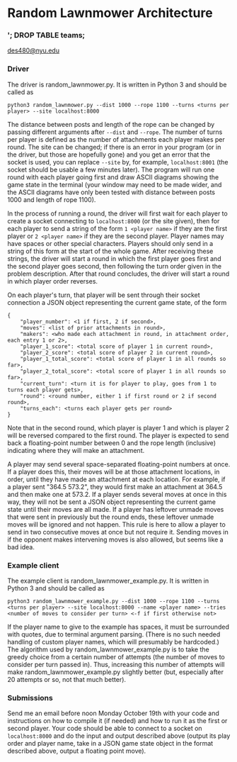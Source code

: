 # Random Lawnmower Architecture
### '; DROP TABLE teams;

des480@nyu.edu

### Driver

The driver is random_lawnmower.py. It is written in Python 3 and should be called as
```
python3 random_lawnmower.py --dist 1000 --rope 1100 --turns <turns per player> --site localhost:8000
```
The distance between posts and length of the rope can be changed by passing different arguments after `--dist` and `--rope`. The number of turns per player is defined as the number of attachments each player makes per round. The site can be changed; if there is an error in your program (or in the driver, but those are hopefully gone) and you get an error that the socket is used, you can replace `--site` by, for example, `localhost:8001` (the socket should be usable a few minutes later). The program will run one round with each player going first and draw ASCII diagrams showing the game state in the terminal (your window may need to be made wider, and the ASCII diagrams have only been tested with distance between posts 1000 and length of rope 1100).

In the process of running a round, the driver will first wait for each player to create a socket connecting to `localhost:8000` (or the site given), then for each player to send a string of the form `1 <player name>` if they are the first player or `2 <player name>` if they are the second player. Player names may have spaces or other special characters. Players should only send in a string of this form at the start of the whole game. After receiving these strings, the driver will start a round in which the first player goes first and the second player goes second, then following the turn order given in the problem description. After that round concludes, the driver will start a round in which player order reverses.

On each player's turn, that player will be sent through their socket connection a JSON object representing the current game state, of the form
```
{
    "player_number": <1 if first, 2 if second>,
    "moves": <list of prior attachments in round>,
    "makers": <who made each attachment in round, in attachment order, each entry 1 or 2>,
    "player_1_score": <total score of player 1 in current round>,
    "player_2_score": <total score of player 2 in current round>,
    "player_1_total_score": <total score of player 1 in all rounds so far>,
    "player_2_total_score": <total score of player 1 in all rounds so far>,
    "current_turn": <turn it is for player to play, goes from 1 to turns each player gets>,
    "round": <round number, either 1 if first round or 2 if second round>,
    "turns_each": <turns each player gets per round>
}
```
Note that in the second round, which player is player 1 and which is player 2 will be reversed compared to the first round. The player is expected to send back a floating-point number between 0 and the rope length (inclusive) indicating where they will make an attachment.

A player may send several space-separated floating-point numbers at once. If a player does this, their moves will be at those attachment locations, in order, until they have made an attachment at each location. For example, if a player sent "364.5 573.2", they would first make an attachment at 364.5 and then make one at 573.2. If a player sends several moves at once in this way, they will not be sent a JSON object representing the current game state until their moves are all made. If a player has leftover unmade moves that were sent in previously but the round ends, these leftover unmade moves will be ignored and not happen. This rule is here to allow a player to send in two consecutive moves at once but not require it. Sending moves in if the opponent makes intervening moves is also allowed, but seems like a bad idea.

### Example client

The example client is random_lawnmower_example.py. It is written in Python 3 and should be called as
```
python3 random_lawnmower_example.py --dist 1000 --rope 1100 --turns <turns per player> --site localhost:8000 --name <player name> --tries <number of moves to consider per turn> <-f if first otherwise not>
```
If the player name to give to the example has spaces, it must be surrounded with quotes, due to terminal argument parsing. (There is no such needed handling of custom player names, which will presumably be hardcoded.) The algorithm used by random_lawnmower_example.py is to take the greedy choice from a certain number of attempts (the number of moves to consider per turn passed in). Thus, increasing this number of attempts will make random_lawnmower_example.py slightly better (but, especially after 20 attempts or so, not that much better).

### Submissions

Send me an email before noon Monday October 19th with your code and instructions on how to compile it (if needed) and how to run it as the first or second player. Your code should be able to connect to a socket on `localhost:8000` and do the input and output described above (output its play order and player name, take in a JSON game state object in the format described above, output a floating point move).

